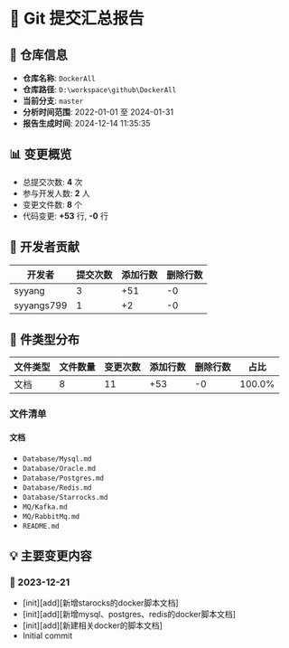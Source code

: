 # 📑 Git 提交汇总报告

## 📌 仓库信息

- **仓库名称**: `DockerAll`
- **仓库路径**: `D:\workspace\github\DockerAll`
- **当前分支**: `master`
- **分析时间范围**: 2022-01-01 至 2024-01-31
- **报告生成时间**: 2024-12-14 11:35:35

## 📊 变更概览

- 总提交次数: **4** 次
- 参与开发人数: **2** 人
- 变更文件数: **8** 个
- 代码变更: **+53** 行, **-0** 行

## 👥 开发者贡献

| 开发者 | 提交次数 | 添加行数 | 删除行数 |
|--------|----------|----------|----------|
| syyang | 3 | +51 | -0 |
| syyangs799 | 1 | +2 | -0 |

## 📁 件类型分布

| 文件类型 | 文件数量 | 变更次数 | 添加行数 | 删除行数 | 占比 |
|----------|----------|----------|----------|----------|------|
| 文档 | 8 | 11 | +53 | -0 | 100.0% |

### 文件清单

#### 文档

- `Database/Mysql.md`
- `Database/Oracle.md`
- `Database/Postgres.md`
- `Database/Redis.md`
- `Database/Starrocks.md`
- `MQ/Kafka.md`
- `MQ/RabbitMq.md`
- `README.md`


## 💡 主要变更内容

### 📅 2023-12-21

- [init][add][新增starocks的docker脚本文档]
- [init][add][新增mysql、postgres、redis的docker脚本文档]
- [init][add][新建相关docker的脚本文档]
- Initial commit


